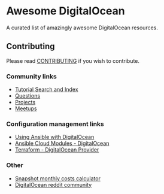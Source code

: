 # Awesome DigitalOcean
A curated list of amazingly awesome DigitalOcean resources.

## Contributing
Please read [CONTRIBUTING](./CONTRIBUTING.md) if you wish to contribute.

### Community links
* [Tutorial Search and Index](https://www.digitalocean.com/community/tutorials)
* [Questions](https://www.digitalocean.com/community/questions)
* [Projects](https://www.digitalocean.com/community/projects)
* [Meetups](https://www.meetup.com/pro/digitalocean/)

### Configuration management links

* [Using Ansible with DigitalOcean](https://the.binbashtheory.com/using-ansible-with-digitalocean/)
* [Ansible Cloud Modules - DigitalOcean](http://docs.ansible.com/ansible/list_of_cloud_modules.html#digital-ocean)
* [Terraform - DigitalOcean Provider](https://www.terraform.io/docs/providers/do/)

### Other

* [Snapshot monthly costs calculator](https://beardninja.com)
* [DigitalOcean reddit community](https://www.reddit.com/r/digital_ocean/)
